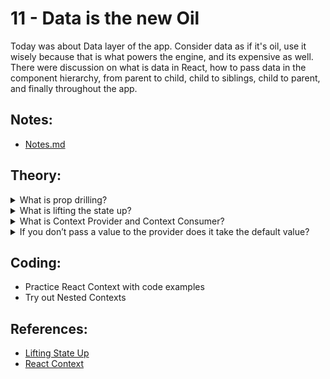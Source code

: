 # 11 - Data is the new Oil

Today was about Data layer of the app. Consider data as if it's oil, use it wisely because that is what powers the engine, and its expensive as well. There were discussion on what is data in React, how to pass data in the component hierarchy, from parent to child, child to siblings, child to parent, and finally throughout the app.

## Notes:

- [Notes.md](https://github.com/deltanode/react-playground/blob/main/11-data-is-the-new-oil/notes.md)

## Theory:

<!-- *******************************-->
<details>
<summary>What is prop drilling?</summary><br>
<blockquote>

</blockquote><br>
</details>

<!-- *******************************-->
<details>
<summary>What is lifting the state up?</summary><br>
<blockquote>

</blockquote><br>
</details>

<!-- *******************************-->
<details>
<summary>What is Context Provider and Context Consumer?</summary><br>
<blockquote>

</blockquote><br>
</details>

<!-- *******************************-->
<details>
<summary>If you don’t pass a value to the provider does it take the default value?</summary><br>
<blockquote>

</blockquote><br>
</details>
<!-- *******************************-->

## Coding:

<ul>
	<li>Practice React Context with code examples</li>
	<li>Try out Nested Contexts</li>
</ul>

## References:

<ul>
	<li><a href="https://reactjs.org/docs/lifting-state-up.html" target="_blank">Lifting State Up</a></li>
	<li><a href="https://reactjs.org/docs/context.html" target="_blank">React Context</a><br>
	 </li>
</ul>
